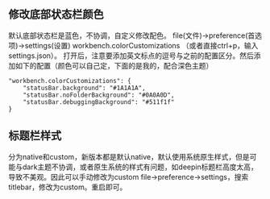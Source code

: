 ## 修改底部状态栏颜色

默认底部状态栏是蓝色，不协调，自定义修改配色。
file(文件)->preference(首选项)->settings(设置)
workbench.colorCustomizations
（或者直接ctrl+p，输入settings.json）。
打开后，注意要添加英文标点的逗号与之前的配置区分。然后添加如下的配置（颜色可以自己定，下面的是我的，配合深色主题）

``` 
"workbench.colorCustomizations": {
    "statusBar.background": "#1A1A1A",
    "statusBar.noFolderBackground": "#0A0A0D",
    "statusBar.debuggingBackground": "#511f1f"
}
```

## 标题栏样式

分为native和custom，新版本都是默认native，默认使用系统原生样式，但是可能与dark主题不协调，或者原生系统的样式有问题，如deepin标题栏高度太高，导致不美观。因此可以手动修改为custom
file->preference->settings，搜索titlebar，修改为custom。重启即可。
